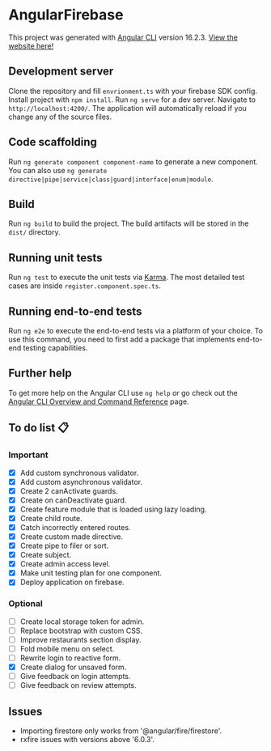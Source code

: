 # AngularFirebase

This project was generated with [Angular CLI](https://github.com/angular/angular-cli) version 16.2.3.
[View the website here!](https://angular-firebase-57acc.web.app/?_gl=1*1t3hx8q*_ga*MTIyODQ4MTg0Mi4xNjk3MTI2Mjg4*_ga_CW55HF8NVT*MTY5OTEwODI0NC40NS4xLjE2OTkxMDg2NzIuNTUuMC4w)

## Development server

Clone the repository and fill `envrionment.ts` with your firebase SDK config. Install project with `npm install`. Run `ng serve` for a dev server. Navigate to `http://localhost:4200/`. The application will automatically reload if you change any of the source files.

## Code scaffolding

Run `ng generate component component-name` to generate a new component. You can also use `ng generate directive|pipe|service|class|guard|interface|enum|module`.

## Build

Run `ng build` to build the project. The build artifacts will be stored in the `dist/` directory.

## Running unit tests

Run `ng test` to execute the unit tests via [Karma](https://karma-runner.github.io). The most detailed test cases are inside `register.component.spec.ts`.

## Running end-to-end tests

Run `ng e2e` to execute the end-to-end tests via a platform of your choice. To use this command, you need to first add a package that implements end-to-end testing capabilities.

## Further help

To get more help on the Angular CLI use `ng help` or go check out the [Angular CLI Overview and Command Reference](https://angular.io/cli) page.

## To do list 📋

### Important

- [x] Add custom synchronous validator.
- [x] Add custom asynchronous validator.
- [x] Create 2 canActivate guards.
- [x] Create on canDeactivate guard.
- [x] Create feature module that is loaded using lazy loading.
- [x] Create child route.
- [x] Catch incorrectly entered routes.
- [x] Create custom made directive.
- [x] Create pipe to filer or sort.
- [x] Create subject.
- [x] Create admin access level.
- [x] Make unit testing plan for one component.
- [x] Deploy application on firebase.
  
### Optional

- [ ] Create local storage token for admin.
- [ ] Replace bootstrap with custom CSS.
- [ ] Improve restaurants section display.
- [ ] Fold mobile menu on select.
- [ ] Rewrite login to reactive form.
- [x] Create dialog for unsaved form.
- [ ] Give feedback on login attempts.
- [ ] Give feedback on review attempts.

## Issues

- Importing firestore only works from '@angular/fire/firestore'.
- rxfire issues with versions above '6.0.3'.
